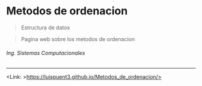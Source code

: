 # Metodos de ordenacion 

> Estructura de datos

> Pagina web sobre los metodos de ordenacion

###### Ing. Sistemas Computacionales
----

 <Link: >https://luispuent3.github.io/Metodos_de_ordenacion/>
